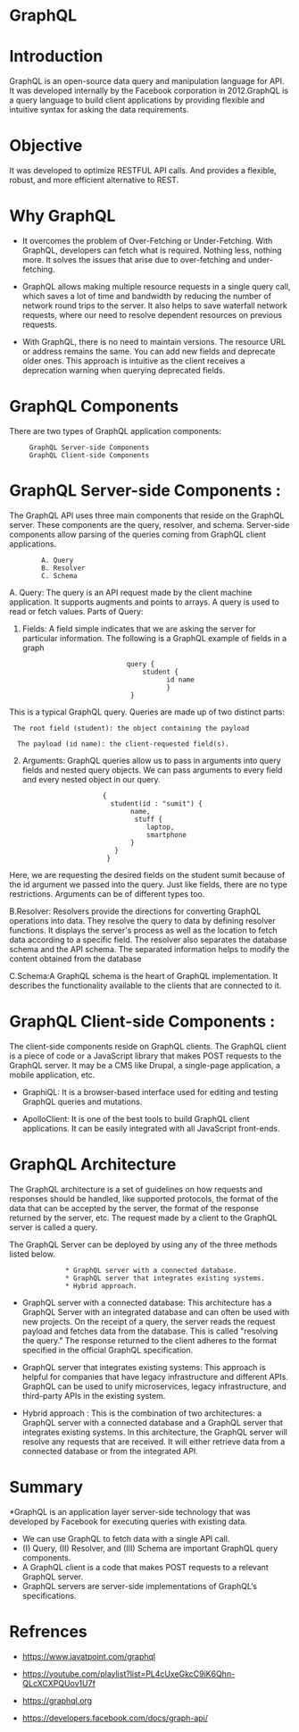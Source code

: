 # GraphQL
# Introduction
GraphQL is an open-source data query and manipulation language for API. It was developed internally by the Facebook corporation in 2012.GraphQL is a query language to build client applications by providing flexible and intuitive syntax for asking the data requirements.

# Objective
It was developed to optimize RESTFUL API calls. And provides a flexible, robust, and more efficient alternative to REST.

# Why GraphQL

* It overcomes the problem of Over-Fetching or Under-Fetching. With GraphQL, developers can fetch what is required. Nothing less, nothing more. It solves the issues that arise due to over-fetching and under-fetching.

* GraphQL allows making multiple resource requests in a single query call, which saves a lot of time and bandwidth by reducing the number of network round trips to the server. It also helps to save waterfall network requests, where our need to resolve dependent resources on previous requests. 

* With GraphQL, there is no need to maintain versions. The resource URL or address remains the same. You can add new fields and deprecate older ones. This approach is intuitive as the client receives a deprecation warning when querying deprecated fields.


# GraphQL Components


There are two types of GraphQL application components:

         GraphQL Server-side Components
         GraphQL Client-side Components
         
         
# GraphQL Server-side Components : 
The GraphQL API uses three main components that reside on the GraphQL server. These components are the query, resolver, and schema. Server-side components allow parsing of the queries coming from GraphQL client applications.


            A. Query
            B. Resolver
            C. Schema


A. Query: The query is an API request made by the client machine application. It supports augments and points to arrays. A query is used to read or fetch values.
Parts of Query:
 1. Fields: A field simple indicates that we are asking the server for particular information. The following is a GraphQL example of fields in a graph
 
 
                                  query {
                                      student {
                                            id name
                                            }
                                   }
                                   
                                   
                                   
This is a typical GraphQL query. Queries are made up of two distinct parts:

     The root field (student): the object containing the payload
     
      The payload (id name): the client-requested field(s).
                                  
                                  
  2. Arguments: GraphQL queries allow us to pass in arguments into query fields and nested query objects. We can pass arguments to every field and every nested object in our query. 
  
                             
                             {
                               student(id : "sumit") {
                                    name,
                                     stuff {
                                        laptop,
                                        smartphone
                                    }
                                }
                              }
                              
                              
 Here, we are requesting the desired fields on the student sumit because of the id argument we passed into the query. Just like fields, there are no type restrictions. Arguments can be of different types too.
  
  
 
 B.Resolver: Resolvers provide the directions for converting GraphQL operations into data. They resolve the query to data by defining resolver functions.
It displays the server's process as well as the location to fetch data according to a specific field. The resolver also separates the database schema and the API schema. The separated information helps to modify the content obtained from the database
    
    
    
 C.Schema:A GraphQL schema is the heart of GraphQL implementation. It describes the functionality available to the clients that are connected to it.
 
 
 
 
 
 
 # GraphQL Client-side Components : 
 The client-side components reside on GraphQL clients. The GraphQL client is a piece of code or a JavaScript library that makes POST requests to the GraphQL server. It may be a CMS like Drupal, a single-page application, a mobile application, etc.
  
  
  * GraphiQL: It is a browser-based interface used for editing and testing GraphQL queries and mutations.
  
  * ApolloClient: It is one of the best tools to build GraphQL client applications. It can be easily integrated with all JavaScript front-ends.


# GraphQL Architecture

The GraphQL architecture is a set of guidelines on how requests and responses should be handled, like supported protocols, the format of the data that can be accepted by the server, the format of the response returned by the server, etc. The request made by a client to the GraphQL server is called a query.

The GraphQL Server can be deployed by using any of the three methods listed below.

                  * GraphQL server with a connected database.
                  * GraphQL server that integrates existing systems.
                  * Hybrid approach.




* GraphQL server with a connected database: 
This architecture has a GraphQL Server with an integrated database and can often be used with new projects. On the receipt of a query, the server reads the request payload and fetches data from the database. This is called "resolving the query." The response returned to the client adheres to the format specified in the official GraphQL specification.


* GraphQL server that integrates existing systems: 
 This approach is helpful for companies that have legacy infrastructure and different APIs. GraphQL can be used to unify microservices, legacy infrastructure, and third-party APIs in the existing system.

* Hybrid approach :
This is the combination of two architectures: a GraphQL server with  a connected database and a GraphQL server that integrates existing systems. In this architecture, the GraphQL server will resolve any requests that are received. It will either retrieve data from a connected database or from the integrated API.


# Summary

*GraphQL is an application layer server-side technology that was developed by Facebook for executing queries with existing data.
* We can use GraphQL to fetch data with a single API call.
*   (I) Query, (II) Resolver, and (III) Schema are important GraphQL query components.
* A GraphQL client is a code that makes POST requests to a relevant GraphQL server.
* GraphQL servers are server-side implementations of GraphQL’s specifications.
# Refrences

 * https://www.javatpoint.com/graphql

 * https://youtube.com/playlist?list=PL4cUxeGkcC9iK6Qhn-QLcXCXPQUov1U7f

 * https://graphql.org

 * https://developers.facebook.com/docs/graph-api/
  
